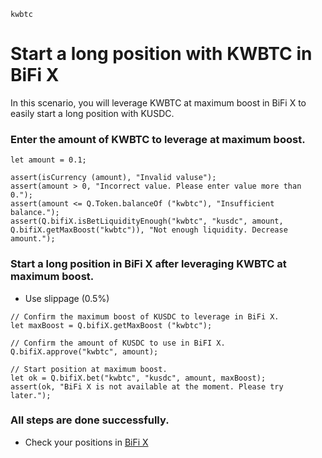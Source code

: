 ```meta-Currency
kwbtc
```

# Start a long position with KWBTC in BiFi X

In this scenario, you will leverage KWBTC at maximum boost in BiFi X to easily start a long position with KUSDC.

### Enter the amount of KWBTC to leverage at maximum boost.

```input KWBTC
let amount = 0.1;
```

```input-Verify
assert(isCurrency (amount), "Invalid valuse");
assert(amount > 0, "Incorrect value. Please enter value more than 0.");
assert(amount <= Q.Token.balanceOf ("kwbtc"), "Insufficient balance.");
assert(Q.bifiX.isBetLiquidityEnough("kwbtc", "kusdc", amount, Q.bifiX.getMaxBoost("kwbtc")), "Not enough liquidity. Decrease amount.");
```

### Start a long position in BiFi X after leveraging KWBTC at maximum boost.

- Use slippage (0.5%)

```taster
// Confirm the maximum boost of KUSDC to leverage in BiFi X.
let maxBoost = Q.bifiX.getMaxBoost ("kwbtc");

// Confirm the amount of KUSDC to use in BiFI X.
Q.bifiX.approve("kwbtc", amount);

// Start position at maximum boost.
let ok = Q.bifiX.bet("kwbtc", "kusdc", amount, maxBoost);
assert(ok, "BiFi X is not available at the moment. Please try later.");
```

### All steps are done successfully.

- Check your positions in [BiFi X](https://x.bifi.finance/)
